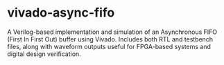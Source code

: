 # vivado-async-fifo
A Verilog-based implementation and simulation of an Asynchronous FIFO (First In First Out) buffer using Vivado. Includes both RTL and testbench files, along with waveform outputs useful for FPGA-based systems and digital design verification.
